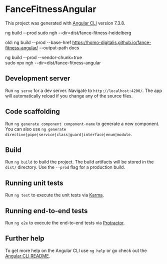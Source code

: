 # FanceFitnessAngular

This project was generated with [Angular CLI](https://github.com/angular/angular-cli) version 7.3.8.


ng build --prod
sudo ngh --dir=dist/fance-fitness-heidelberg

old:
ng build --prod --base-href https://homo-digitalis.github.io/fance-fitness-angular/ --output-path docs


ng build --prod --vendor-chunk=true  
sudo npx ngh --dir=dist/fance-fitness-angular





## Development server

Run `ng serve` for a dev server. Navigate to `http://localhost:4200/`. The app will automatically reload if you change any of the source files.

## Code scaffolding

Run `ng generate component component-name` to generate a new component. You can also use `ng generate directive|pipe|service|class|guard|interface|enum|module`.

## Build

Run `ng build` to build the project. The build artifacts will be stored in the `dist/` directory. Use the `--prod` flag for a production build.

## Running unit tests

Run `ng test` to execute the unit tests via [Karma](https://karma-runner.github.io).

## Running end-to-end tests

Run `ng e2e` to execute the end-to-end tests via [Protractor](http://www.protractortest.org/).

## Further help

To get more help on the Angular CLI use `ng help` or go check out the [Angular CLI README](https://github.com/angular/angular-cli/blob/master/README.md).
